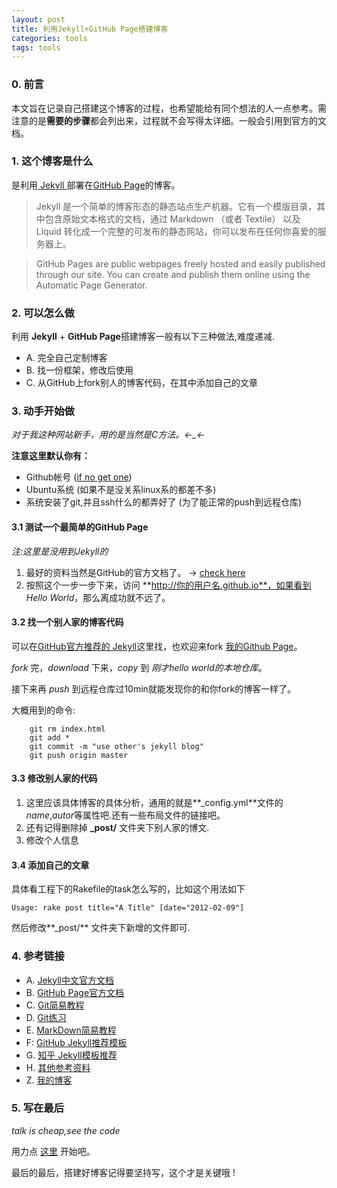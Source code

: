 ```yaml
---
layout: post
title: 利用Jekyll+GitHub Page搭建博客
categories: tools
tags: tools
---
```



### 0. 前言

  本文旨在记录自己搭建这个博客的过程，也希望能给有同个想法的人一点参考。需注意的是**需要的步骤**都会列出来，过程就不会写得太详细。一般会引用到官方的文档。

### 1. 这个博客是什么

  是利用[ Jekyll ](http://jekyllcn.com/)部署在[GitHub Page](https://pages.github.com/)的博客。
  
> Jekyll 是一个简单的博客形态的静态站点生产机器。它有一个模版目录，其中包含原始文本格式的文档，通过 Markdown （或者 Textile） 以及 Liquid 转化成一个完整的可发布的静态网站，你可以发布在任何你喜爱的服务器上。
 
> GitHub Pages are public webpages freely hosted and easily published through our site. You can create and publish them online using the Automatic Page Generator.

### 2. 可以怎么做

  利用 **Jekyll** + **GitHub Page**搭建博客一般有以下三种做法,难度递减.

- A. 完全自己定制博客
- B. 找一份框架，修改后使用
- C. 从GitHub上fork别人的博客代码，在其中添加自己的文章


### 3. 动手开始做

*对于我这种网站新手，用的是当然是C方法。←_←*

**注意这里默认你有：**

- Github帐号 ([if no get one](https://github.com/join))
- Ubuntu系统 (如果不是没关系linux系的都差不多)
- 系统安装了git,并且ssh什么的都弄好了 (为了能正常的push到远程仓库)
 
#### 3.1 测试一个最简单的GitHub Page

*注:这里是没用到Jekyll的*

1. 最好的资料当然是GitHub的官方文档了。 → [check here](https://pages.github.com/)
2. 按照这个一步一步下来，访问 **http://你的用户名.github.io**，如果看到 *Hello World*，那么离成功就不远了。
 

#### 3.2 找一个别人家的博客代码

  可以在[GitHub官方推荐的 Jekyll](https://github.com/jekyll/jekyll/wiki/Sites)这里找，也欢迎来fork [我的Github Page](https://github.com/runylin/runylin.github.io)。

  *fork* 完，*download* 下来，*copy* 到 *刚才hello world的本地仓库*。

  接下来再 *push* 到远程仓库过10min就能发现你的和你fork的博客一样了。

大概用到的命令:
```
	git rm index.html
	git add *
	git commit -m "use other's jekyll blog"
	git push origin master
```

#### 3.3 修改别人家的代码

1. 这里应该具体博客的具体分析，通用的就是**_config.yml**文件的*name*,*autor*等属性吧.还有一些布局文件的链接吧。
2. 还有记得删除掉 **_post/** 文件夹下别人家的博文.
3. 修改个人信息

#### 3.4 添加自己的文章

  具体看工程下的Rakefile的task怎么写的，比如这个用法如下
```
Usage: rake post title="A Title" [date="2012-02-09"]
```
  然后修改**_post/** 文件夹下新增的文件即可.

### 4. 参考链接

- A. [Jekyll中文官方文档](http://jekyllcn.com/)
- B. [GitHub Page官方文档](https://pages.github.com/)
- C. [Git简易教程](http://rogerdudler.github.io/git-guide/index.zh.html)
- D. [Git练习](https://try.github.io/levels/1/challenges/1)
- E. [MarkDown简易教程](http://runylin.github.io/2014/10/26/how-to-use-markdown.html)
- F: [GitHub Jekyll推荐模板](https://github.com/jekyll/jekyll/wiki/Sites)
- G. [知乎 Jekyll模板推荐](http://www.zhihu.com/question/20223939)
- H. [其他参考资料](http://beiyuu.com/github-pages/)
- Z. [我的博客](https://github.com/runylin/runylin.github.io)

### 5. 写在最后

*talk is cheap,see the code*

用力点 [这里](https://github.com/runylin/runylin.github.io) 开始吧。

最后的最后，搭建好博客记得要坚持写，这个才是关键哦 !


